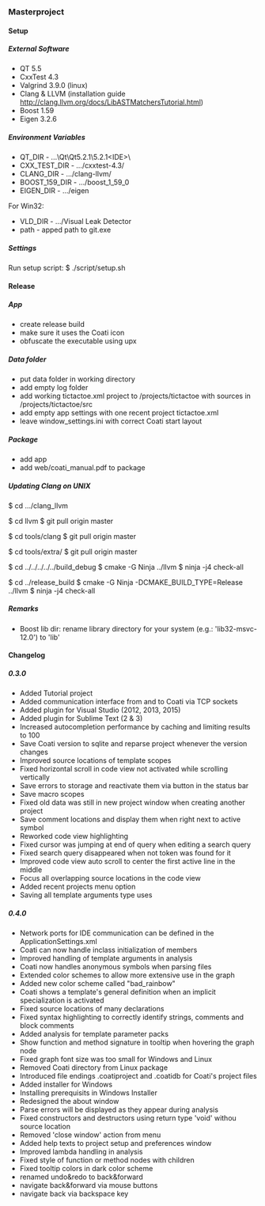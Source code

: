 ### Masterproject

#### Setup

##### External Software

* QT 5.5
* CxxTest 4.3
* Valgrind 3.9.0 (linux)
* Clang & LLVM (installation guide http://clang.llvm.org/docs/LibASTMatchersTutorial.html)
* Boost 1.59
* Eigen 3.2.6

##### Environment Variables

* QT_DIR - ...\Qt\Qt5.2.1\5.2.1\<IDE>\
* CXX_TEST_DIR - .../cxxtest-4.3/
* CLANG_DIR - .../clang-llvm/
* BOOST_159_DIR - .../boost_1_59_0
* EIGEN_DIR - .../eigen

For Win32:
* VLD_DIR - .../Visual Leak Detector
* path - apped path to git.exe

##### Settings

Run setup script:
$ ./script/setup.sh

#### Release

##### App
* create release build
* make sure it uses the Coati icon
* obfuscate the executable using upx

##### Data folder
* put data folder in working directory
* add empty log folder
* add working tictactoe.xml project to /projects/tictactoe with sources in /projects/tictactoe/src
* add empty app settings with one recent project tictactoe.xml
* leave window_settings.ini with correct Coati start layout

##### Package
* add app
* add web/coati_manual.pdf to package

##### Updating Clang on UNIX

$ cd .../clang_llvm

$ cd llvm
$ git pull origin master

$ cd tools/clang
$ git pull origin master

$ cd tools/extra/
$ git pull origin master

$ cd ../../../../../build_debug
$ cmake -G Ninja ../llvm
$ ninja -j4 check-all

$ cd ../release_build
$ cmake -G Ninja -DCMAKE_BUILD_TYPE=Release ../llvm
$ ninja -j4 check-all

##### Remarks

* Boost lib dir: rename library directory for your system (e.g.: 'lib32-msvc-12.0') to 'lib'

#### Changelog

##### 0.3.0

* Added Tutorial project
* Added communication interface from and to Coati via TCP sockets
* Added plugin for Visual Studio (2012, 2013, 2015)
* Added plugin for Sublime Text (2 & 3)
* Increased autocompletion performance by caching and limiting results to 100
* Save Coati version to sqlite and reparse project whenever the version changes
* Improved source locations of template scopes
* Fixed horizontal scroll in code view not activated while scrolling vertically
* Save errors to storage and reactivate them via button in the status bar
* Save macro scopes
* Fixed old data was still in new project window when creating another project
* Save comment locations and display them when right next to active symbol
* Reworked code view highlighting
* Fixed cursor was jumping at end of query when editing a search query
* Fixed search query disappeared when not token was found for it
* Improved code view auto scroll to center the first active line in the middle
* Focus all overlapping source locations in the code view
* Added recent projects menu option
* Saving all template arguments type uses

##### 0.4.0

* Network ports for IDE communication can be defined in the ApplicationSettings.xml
* Coati can now handle inclass initialization of members
* Improved handling of template arguments in analysis
* Coati now handles anonymous symbols when parsing files
* Extended color schemes to allow more extensive use in the graph
* Added new color scheme called "bad_rainbow"
* Coati shows a template's general definition when an implicit specialization is activated
* Fixed source locations of many declarations
* Fixed syntax highlighting to correctly identify strings, comments and block comments
* Added analysis for template parameter packs
* Show function and method signature in tooltip when hovering the graph node
* Fixed graph font size was too small for Windows and Linux
* Removed Coati directory from Linux package
* Introduced file endings .coatiproject and .coatidb for Coati's project files
* Added installer for Windows
* Installing prerequisits in Windows Installer
* Redesigned the about window
* Parse errors will be displayed as they appear during analysis
* Fixed constructors and destructors using return type 'void' withou source location
* Removed 'close window' action from menu
* Added help texts to project setup and preferences window
* Improved lambda handling in analysis
* Fixed style of function or method nodes with children
* Fixed tooltip colors in dark color scheme
* renamed undo&redo to back&forward
* navigate back&forward via mouse buttons
* navigate back via backspace key

